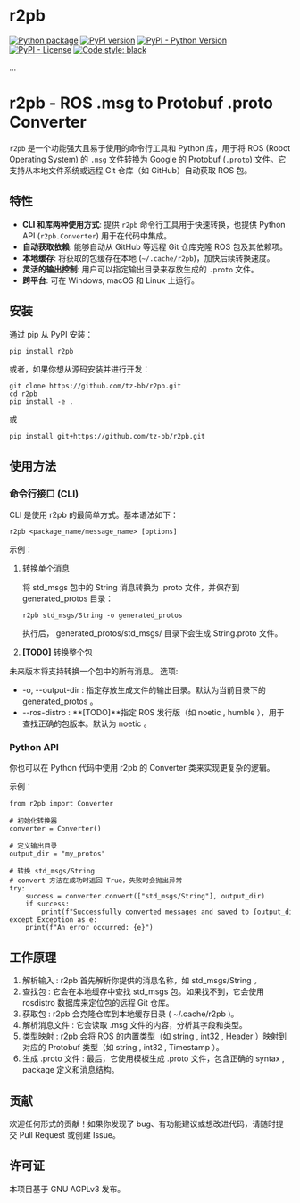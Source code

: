 # r2pb

[![Python package](https://github.com/tz-bb/r2pb/actions/workflows/python-package.yml/badge.svg)](https://github.com/tz-bb/r2pb/actions/workflows/python-package.yml)
[![PyPI version](https://img.shields.io/pypi/v/r2pb.svg)](https://pypi.org/project/r2pb/)
[![PyPI - Python Version](https://img.shields.io/pypi/pyversions/r2pb.svg)](https://pypi.org/project/r2pb/)
[![PyPI - License](https://img.shields.io/pypi/l/r2pb.svg)](https://github.com/tz-bb/r2pb/blob/main/LICENSE)
[![Code style: black](https://img.shields.io/badge/code%20style-black-000000.svg)](https://github.com/psf/black)

...

# r2pb - ROS .msg to Protobuf .proto Converter

`r2pb` 是一个功能强大且易于使用的命令行工具和 Python 库，用于将 ROS (Robot Operating System) 的 `.msg` 文件转换为 Google 的 Protobuf (`.proto`) 文件。它支持从本地文件系统或远程 Git 仓库（如 GitHub）自动获取 ROS 包。

## 特性

- **CLI 和库两种使用方式**: 提供 `r2pb` 命令行工具用于快速转换，也提供 Python API (`r2pb.Converter`) 用于在代码中集成。
- **自动获取依赖**: 能够自动从 GitHub 等远程 Git 仓库克隆 ROS 包及其依赖项。
- **本地缓存**: 将获取的包缓存在本地 (`~/.cache/r2pb`)，加快后续转换速度。
- **灵活的输出控制**: 用户可以指定输出目录来存放生成的 `.proto` 文件。
- **跨平台**: 可在 Windows, macOS 和 Linux 上运行。

## 安装

通过 pip 从 PyPI 安装：

```bash
pip install r2pb
```
或者，如果你想从源码安装并进行开发：

```
git clone https://github.com/tz-bb/r2pb.git
cd r2pb
pip install -e .
```
或

```
pip install git+https://github.com/tz-bb/r2pb.git
```

## 使用方法
### 命令行接口 (CLI)
CLI 是使用 r2pb 的最简单方式。基本语法如下：

```
r2pb <package_name/message_name> [options]
```
示例：

1. 转换单个消息
   
   将 std_msgs 包中的 String 消息转换为 .proto 文件，并保存到 generated_protos 目录：
   
   ```
   r2pb std_msgs/String -o generated_protos
   ```
   执行后， generated_protos/std_msgs/ 目录下会生成 String.proto 文件。
2.  **[TODO]** 转换整个包
   
   未来版本将支持转换一个包中的所有消息。
选项:

- -o, --output-dir <directory> : 指定存放生成文件的输出目录。默认为当前目录下的 generated_protos 。
- --ros-distro <distro> : **[TODO]**指定 ROS 发行版（如 noetic , humble ），用于查找正确的包版本。默认为 noetic 。
### Python API
你也可以在 Python 代码中使用 r2pb 的 Converter 类来实现更复杂的逻辑。

示例：

```
from r2pb import Converter

# 初始化转换器
converter = Converter()

# 定义输出目录
output_dir = "my_protos"

# 转换 std_msgs/String
# convert 方法在成功时返回 True，失败时会抛出异常
try:
    success = converter.convert(["std_msgs/String"], output_dir)
    if success:
        print(f"Successfully converted messages and saved to {output_dir}")
except Exception as e:
    print(f"An error occurred: {e}")

```
## 工作原理
1. 解析输入 : r2pb 首先解析你提供的消息名称，如 std_msgs/String 。
2. 查找包 : 它会在本地缓存中查找 std_msgs 包。如果找不到，它会使用 rosdistro 数据库来定位包的远程 Git 仓库。
3. 获取包 : r2pb 会克隆仓库到本地缓存目录 ( ~/.cache/r2pb )。
4. 解析消息文件 : 它会读取 .msg 文件的内容，分析其字段和类型。
5. 类型映射 : r2pb 会将 ROS 的内置类型（如 string , int32 , Header ）映射到对应的 Protobuf 类型（如 string , int32 , Timestamp ）。
6. 生成 .proto 文件 : 最后，它使用模板生成 .proto 文件，包含正确的 syntax , package 定义和消息结构。
## 贡献
欢迎任何形式的贡献！如果你发现了 bug、有功能建议或想改进代码，请随时提交 Pull Request 或创建 Issue。

## 许可证
本项目基于 GNU AGPLv3 发布。